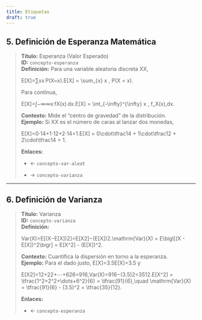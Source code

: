 ```yaml
---
title: Etiquetas
draft: true
---
```


## 5. Definición de Esperanza Matemática

> **Título:** Esperanza (Valor Esperado)  
> **ID:** `concepto-esperanza`  
> **Definición:** Para una variable aleatoria discreta XX,
> 
> E[X]=∑xx P(X=x).E[X] = \sum_{x} x \, P(X = x).
> 
> Para continua,
> 
> E[X]=∫−∞∞x fX(x) dx.E[X] = \int_{-\infty}^{\infty} x \, f_X(x)\,dx.
> 
> **Contexto:** Mide el “centro de gravedad” de la distribución.  
> **Ejemplo:** Si XX es el número de caras al lanzar dos monedas,
> 
> E[X]=0⋅14+1⋅12+2⋅14=1.E[X] = 0\cdot\tfrac14 + 1\cdot\tfrac12 + 2\cdot\tfrac14 = 1.
> 
> **Enlaces:**
> 
> - ← `concepto-var-aleat`
>     
> - → `concepto-varianza`
>     

---

## 6. Definición de Varianza

> **Título:** Varianza  
> **ID:** `concepto-varianza`  
> **Definición:**
> 
> Var(X)=E[(X−E[X])2]=E[X2]−(E[X])2.\mathrm{Var}(X) = E\bigl[(X - E[X])^2\bigr] = E[X^2] - (E[X])^2.
> 
> **Contexto:** Cuantifica la dispersión en torno a la esperanza.  
> **Ejemplo:** Para el dado justo, E[X]=3.5E[X]=3.5 y
> 
> E[X2]=12+22+⋯+626=916,Var(X)=916−(3.5)2=3512.E[X^2] = \tfrac{1^2+2^2+\dots+6^2}{6} = \tfrac{91}{6},\quad \mathrm{Var}(X) = \tfrac{91}{6} - (3.5)^2 = \tfrac{35}{12}.
> 
> **Enlaces:**
> 
> - ← `concepto-esperanza`
>     